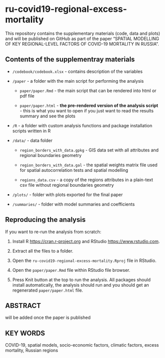
<!-- README.md is generated from README.Rmd. Please edit that file -->

# ru-covid19-regional-excess-mortality

<!-- badges: start -->
<!-- badges: end -->

This repository contains the supplementary materials (code, data and
plots) and will be published on GitHub as part of the paper “SPATIAL
MODELLING OF KEY REGIONAL-LEVEL FACTORS OF COVID-19 MORTALITY IN
RUSSIA”.

## Contents of the supplementray materials

-   `/codebook/codebook.xlsx` - contains description of the variables

-   `/paper` - a folder with the main script for performing the analysis

    -   `paper/paper.Rmd` - the main script that can be rendered into
        html or pdf file

    -   `paper/paper.html` - **the pre-rendered version of the analysis
        script** - this is what you want to open if you just want to
        read the results summary and see the plots

-   `/R` - a folder with custom analysis functions and package
    installation scripts written in R

-   `/data/` - data folder

    -   `region_borders_with_data.gpkg` - GIS data set with all
        attributes and regional boundaries geometry

    -   `region_borders_with_data.gal` - the spatial weights matrix file
        used for spatial autocorrelation tests and spatial modelling

    -   `regions_data.csv` - a copy of the regions attributes in a
        plain-text csv file without regional boundaries geometry

-   `/plots/` - folder with plots exported for the final paper

-   `/summaries/` - folder with model summaries and coefficients

## Reproducing the analysis

If you want to re-run the analysis from scratch:

1.  Install R <https://cran.r-project.org> and RStudio
    <https://www.rstudio.com>.

2.  Extract all the files to a folder.

3.  Open the `ru-covid19-regional-excess-mortality.Rproj` file in
    RStudio.

4.  Open the `paper/paper.Rmd` file within RStudio file browser.

5.  Press Knit button at the top to run the analysis. All packages
    should install automatically, the analysis should run and you should
    get an regenerated `paper/paper.html` file.

## ABSTRACT

will be added once the paper is published

## KEY WORDS

COVID-19, spatial models, socio-economic factors, climatic factors,
excess mortality, Russian regions
